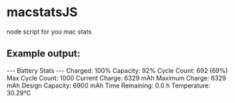 # macstatsJS
node script for you mac stats

## Example output:

--- Battery Stats ---
Charged:         100%
Capacity:        92%
Cycle Count:     692 (69%)
Max Cycle Count: 1000
Current Charge:  6329 mAh
Maximum Charge:  6329 mAh
Design Capacity: 6900 mAh
Time Remaining:  0.0 h
Temperature:     30.29°C
